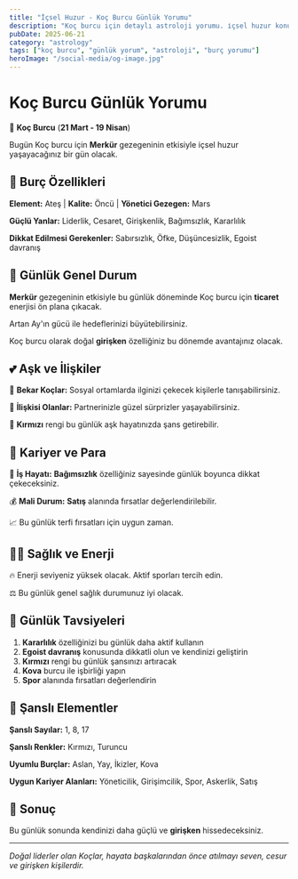 ```yaml
---
title: "İçsel Huzur - Koç Burcu Günlük Yorumu"
description: "Koç burcu için detaylı astroloji yorumu. i̇çsel huzur konusunda rehberlik."
pubDate: 2025-06-21
category: "astrology"
tags: ["koç burcu", "günlük yorum", "astroloji", "burç yorumu"]
heroImage: "/social-media/og-image.jpg"
---
```


# Koç Burcu Günlük Yorumu

🐏 **Koç Burcu** (**21 Mart - 19 Nisan**)

Bugün Koç burcu için **Merkür** gezegeninin etkisiyle i̇çsel huzur yaşayacağınız bir gün olacak.

## 🌟 Burç Özellikleri

**Element:** Ateş | **Kalite:** Öncü | **Yönetici Gezegen:** Mars

**Güçlü Yanlar:** Liderlik, Cesaret, Girişkenlik, Bağımsızlık, Kararlılık

**Dikkat Edilmesi Gerekenler:** Sabırsızlık, Öfke, Düşüncesizlik, Egoist davranış

## 💫 Günlük Genel Durum

**Merkür** gezegeninin etkisiyle bu günlük döneminde Koç burcu için **ticaret** enerjisi ön plana çıkacak.

Artan Ay'ın gücü ile hedeflerinizi büyütebilirsiniz.

Koç burcu olarak doğal **girişken** özelliğiniz bu dönemde avantajınız olacak.

## 💕 Aşk ve İlişkiler

💖 **Bekar Koçlar:** Sosyal ortamlarda ilginizi çekecek kişilerle tanışabilirsiniz.

💑 **İlişkisi Olanlar:** Partnerinizle güzel sürprizler yaşayabilirsiniz.

🌹 **Kırmızı** rengi bu günlük aşk hayatınızda şans getirebilir.

## 💼 Kariyer ve Para

🚀 **İş Hayatı:** **Bağımsızlık** özelliğiniz sayesinde günlük boyunca dikkat çekeceksiniz.

💰 **Mali Durum:** **Satış** alanında fırsatlar değerlendirilebilir.

📈 Bu günlük terfi fırsatları için uygun zaman.

## 🏃‍♀️ Sağlık ve Enerji

🔥 Enerji seviyeniz yüksek olacak. Aktif sporları tercih edin.

⚖️ Bu günlük genel sağlık durumunuz iyi olacak.

## 🎯 Günlük Tavsiyeleri

1. **Kararlılık** özelliğinizi bu günlük daha aktif kullanın
2. **Egoist davranış** konusunda dikkatli olun ve kendinizi geliştirin
3. **Kırmızı** rengi bu günlük şansınızı artıracak
4. **Kova** burcu ile işbirliği yapın
5. **Spor** alanında fırsatları değerlendirin

## 🔮 Şanslı Elementler

**Şanslı Sayılar:** 1, 8, 17

**Şanslı Renkler:** Kırmızı, Turuncu

**Uyumlu Burçlar:** Aslan, Yay, İkizler, Kova

**Uygun Kariyer Alanları:** Yöneticilik, Girişimcilik, Spor, Askerlik, Satış

## 💫 Sonuç

Bu günlük sonunda kendinizi daha güçlü ve **girişken** hissedeceksiniz.

---

*Doğal liderler olan Koçlar, hayata başkalarından önce atılmayı seven, cesur ve girişken kişilerdir.*
